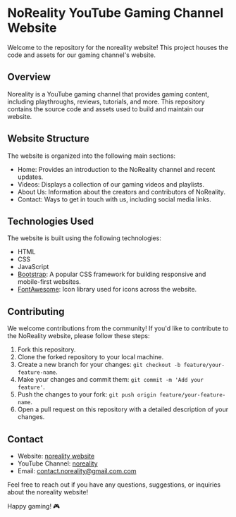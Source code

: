 # NoReality YouTube Gaming Channel Website

Welcome to the repository for the noreality website! This project houses the code and assets for our gaming channel's website.

## Overview

Noreality is a YouTube gaming channel that provides gaming content, including playthroughs, reviews, tutorials, and more. This repository contains the source code and assets used to build and maintain our website.

## Website Structure

The website is organized into the following main sections:

- Home: Provides an introduction to the NoReality channel and recent updates.
- Videos: Displays a collection of our gaming videos and playlists.
- About Us: Information about the creators and contributors of NoReality.
- Contact: Ways to get in touch with us, including social media links.

## Technologies Used

The website is built using the following technologies:

- HTML
- CSS
- JavaScript
- [Bootstrap](https://getbootstrap.com/): A popular CSS framework for building responsive and mobile-first websites.
- [FontAwesome](https://fontawesome.com/): Icon library used for icons across the website.

## Contributing

We welcome contributions from the community! If you'd like to contribute to the NoReality website, please follow these steps:

1. Fork this repository.
2. Clone the forked repository to your local machine.
3. Create a new branch for your changes: `git checkout -b feature/your-feature-name`.
4. Make your changes and commit them: `git commit -m 'Add your feature'`.
5. Push the changes to your fork: `git push origin feature/your-feature-name`.
6. Open a pull request on this repository with a detailed description of your changes.

## Contact

- Website: [noreality website](https://yourwebsite.com)
- YouTube Channel: [noreality](https://youtube.com/@norealityxd)
- Email: contact.noreality@gmail.com.com

Feel free to reach out if you have any questions, suggestions, or inquiries about the noreality website!

Happy gaming! 🎮
